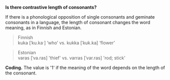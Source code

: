 **Is there contrastive length of consonants?**

If there is a phonological opposition of single consonants and geminate consonants in a language, the length of consonant changes the word meaning, as in Finnish and Estonian. 

>Finnish<br/>
>kuka [ˈku.kaˑ] ‘who’ vs. kukka [ˈkuk.ka] ‘flower’<br/>

>Estonian<br/>
>varas [ˈva.ras] 'thief' vs. varras [ˈvar.ras] 'rod; stick'

**Coding.** The value is '1' if the meaning of the word depends on the length of the consonant.
